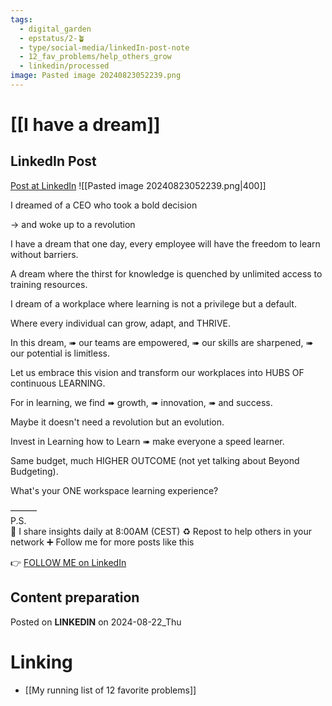 ```yaml
---
tags:
  - digital_garden
  - epstatus/2-🪴
  - type/social-media/linkedIn-post-note
  - 12_fav_problems/help_others_grow
  - linkedin/processed
image: Pasted image 20240823052239.png
---
```

# [[I have a dream]]
## LinkedIn Post
[Post at LinkedIn](https://www.linkedin.com/posts/sebastiankamilli_i-dreamed-of-a-ceo-who-took-a-bold-decision-activity-7232265254565543937-r5c0?utm_source=share&utm_medium=member_desktop)
![[Pasted image 20240823052239.png|400]]  

I dreamed of a CEO who took a bold decision

→ and woke up to a revolution

I have a dream that one day, 
every employee will have the freedom 
to learn without barriers. 

A dream where the thirst for knowledge is quenched 
by unlimited access to training resources.

I dream of a workplace where learning 
is not a privilege but a default. 

Where every individual can 
grow, adapt, and THRIVE.

In this dream, 
➠ our teams are empowered, 
➠ our skills are sharpened, 
➠ our potential is limitless.

Let us embrace this vision and transform our workplaces into 
HUBS OF continuous LEARNING. 

For in learning, we find 
➠ growth, 
➠ innovation, 
➠ and success.

Maybe it doesn't need a revolution but an evolution.  

Invest in Learning how to Learn
➠ make everyone a speed learner.  

Same budget, much HIGHER OUTCOME 
(not yet talking about Beyond Budgeting).

What's your ONE workspace learning experience?


———  
P.S.  
🔔 I share insights daily at 8:00AM (CEST)
♻ Repost to help others in your network
➕ Follow me for more posts like this

👉 [FOLLOW ME on LinkedIn](https://www.linkedin.com/comm/mynetwork/discovery-see-all?usecase=PEOPLE_FOLLOWS&followMember=sebastiankamilli)

## Content preparation



Posted on **LINKEDIN** on 2024-08-22_Thu
# Linking
+ [[My running list of 12 favorite problems]]